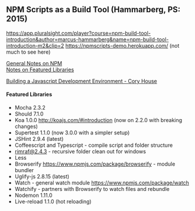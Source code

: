 ## NPM Scripts as a Build Tool (Hammarberg, PS: 2015)

https://app.pluralsight.com/player?course=npm-build-tool-introduction&author=marcus-hammarberg&name=npm-build-tool-introduction-m2&clip=2
https://npmscripts-demo.herokuapp.com/ (not much to see here)

 [General Notes on NPM](notes/libraries.md)  
 [Notes on Featured Libraries](notes/libraries.md)

 [Building a Javascript Development Environment - Cory House](https://github.com/ARWL2016/ps-javascript-dev-env)  

#### Featured Libraries 
- Mocha 2.3.2
- Should 7.1.0
- Koa 1.0.0 http://koajs.com/#introduction (now on 2.2.0 with breaking changes)
- Supertest 1.1.0  (now 3.0.0 with a simpler setup)
- JSHint 2.9.4 (latest)
- Coffeescript and Typescript - compile script and folder structure  
- rimraf@2.4.3 - recursive folder clean out for windows  
- Less 
- Browserify https://www.npmjs.com/package/browserify - module bundler  
- Uglify-js 2.8.15 (latest) 
- Watch - general watch module https://www.npmjs.com/package/watch 
- Watchify - partners with Browserify to watch files and rebundle  
- Nodemon 1.11.0 
- Live-reload 1.1.0 (hot reloading)




